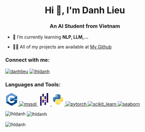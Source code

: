 
<h1 align="center">Hi 👋, I'm Danh Lieu</h1>  
<h3 align="center">An AI Student from Vietnam</h3>  
    
  
- 🌱 I’m currently learning **NLP, LLM,...**  
  
- 👨‍💻 All of my projects are available at [My Github](https://github.com/lhldanh)  
  
<h3 align="left">Connect with me:</h3>  
<p align="left">  
<a href="https://linkedin.com/in/danhlieu" target="blank"><img align="center" src="https://raw.githubusercontent.com/rahuldkjain/github-profile-readme-generator/master/src/images/icons/Social/linked-in-alt.svg" alt="danhlieu" height="30" width="40" /></a>  
<a href="https://fb.com/lhldanh" target="blank"><img align="center" src="https://raw.githubusercontent.com/rahuldkjain/github-profile-readme-generator/master/src/images/icons/Social/facebook.svg" alt="lhldanh" height="30" width="40" /></a>  
</p>  
  
<h3 align="left">Languages and Tools:</h3>  
<p align="left"> <a href="https://www.w3schools.com/cpp/" target="_blank" rel="noreferrer"> <img src="https://raw.githubusercontent.com/devicons/devicon/master/icons/cplusplus/cplusplus-original.svg" alt="cplusplus" width="40" height="40"/> </a> <a href="https://www.microsoft.com/en-us/sql-server" target="_blank" rel="noreferrer"> <img src="https://www.svgrepo.com/show/303229/microsoft-sql-server-logo.svg" alt="mssql" width="40" height="40"/> </a> <a href="https://pandas.pydata.org/" target="_blank" rel="noreferrer"> <img src="https://raw.githubusercontent.com/devicons/devicon/2ae2a900d2f041da66e950e4d48052658d850630/icons/pandas/pandas-original.svg" alt="pandas" width="40" height="40"/> </a> <a href="https://www.python.org" target="_blank" rel="noreferrer"> <img src="https://raw.githubusercontent.com/devicons/devicon/master/icons/python/python-original.svg" alt="python" width="40" height="40"/> </a> <a href="https://pytorch.org/" target="_blank" rel="noreferrer"> <img src="https://www.vectorlogo.zone/logos/pytorch/pytorch-icon.svg" alt="pytorch" width="40" height="40"/> </a> <a href="https://scikit-learn.org/" target="_blank" rel="noreferrer"> <img src="https://upload.wikimedia.org/wikipedia/commons/0/05/Scikit_learn_logo_small.svg" alt="scikit_learn" width="40" height="40"/> </a> <a href="https://seaborn.pydata.org/" target="_blank" rel="noreferrer"> <img src="https://seaborn.pydata.org/_images/logo-mark-lightbg.svg" alt="seaborn" width="40" height="40"/> </a> </p>  
  
<p><img align="left" src="https://github-readme-stats.vercel.app/api/top-langs?username=lhldanh&show_icons=true&locale=en&layout=compact" alt="lhldanh" /></p>  
  
<p>&nbsp;<img align="center" src="https://github-readme-stats.vercel.app/api?username=lhldanh&show_icons=true&locale=en" alt="lhldanh" /></p>  
  
<p><img align="center" src="https://github-readme-streak-stats.herokuapp.com/?user=lhldanh&" alt="lhldanh" /></p>

